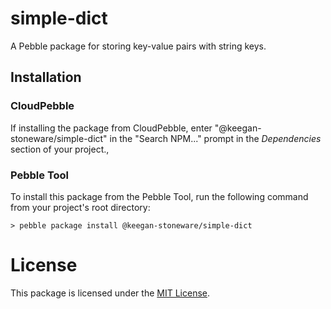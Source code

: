 # simple-dict

A Pebble package for storing key-value pairs with string keys.

## Installation

### CloudPebble

If installing the package from CloudPebble, enter "@keegan-stoneware/simple-dict" in
the "Search NPM..." prompt in the *Dependencies* section of your project.,

### Pebble Tool

To install this package from the Pebble Tool, run the following command from
your project's root directory:

```
> pebble package install @keegan-stoneware/simple-dict
```

# License

This package is licensed under the [MIT License](./LICENSE).

